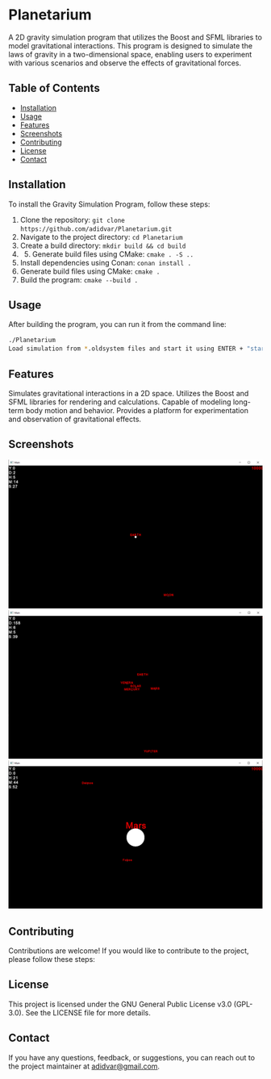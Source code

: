 # Planetarium

A 2D gravity simulation program that utilizes the Boost and SFML libraries to model gravitational interactions. This program is designed to simulate the laws of gravity in a two-dimensional space, enabling users to experiment with various scenarios and observe the effects of gravitational forces.

## Table of Contents
- [Installation](#installation)
- [Usage](#usage)
- [Features](#features)
- [Screenshots](#screenshots)
- [Contributing](#contributing)
- [License](#license)
- [Contact](#contact)

## Installation
To install the Gravity Simulation Program, follow these steps:

1. Clone the repository: `git clone https://github.com/adidvar/Planetarium.git`
2. Navigate to the project directory: `cd Planetarium`
3. Create a build directory: `mkdir build && cd build`
4. 5. Generate build files using CMake: `cmake . -S ..`
5. Install dependencies using Conan: `conan install .`
6. Generate build files using CMake: `cmake .`
7. Build the program: `cmake --build .`

## Usage
After building the program, you can run it from the command line:

```bash
./Planetarium
Load simulation from *.oldsystem files and start it using ENTER + "start {speed}" command.

```

## Features
Simulates gravitational interactions in a 2D space.
Utilizes the Boost and SFML libraries for rendering and calculations.
Capable of modeling long-term body motion and behavior.
Provides a platform for experimentation and observation of gravitational effects.

## Screenshots
![Screenshot 1](assets/screenshot1.png)
![Screenshot 2](assets/screenshot2.png)
![Screenshot 3](assets/screenshot3.png)

## Contributing
Contributions are welcome! If you would like to contribute to the project, please follow these steps:

## License
This project is licensed under the GNU General Public License v3.0 (GPL-3.0). See the LICENSE file for more details.

## Contact
If you have any questions, feedback, or suggestions, you can reach out to the project maintainer at adidvar@gmail.com.
